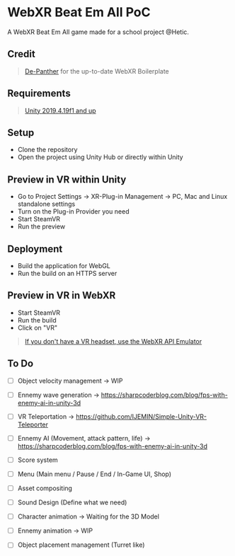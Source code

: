 WebXR Beat Em All PoC
===========

A WebXR Beat Em All game made for a school project @Hetic.

## Credit  

>[De-Panther](https://github.com/De-Panther/unity-webxr-export) for the up-to-date WebXR Boilerplate

## Requirements
>[Unity 2019.4.19f1 and up](https://unity3d.com/fr/unity/qa/lts-releases) 

## Setup
- Clone the repository
- Open the project using Unity Hub or directly within Unity

## Preview in VR within Unity
- Go to Project Settings -> XR-Plug-in Management -> PC, Mac and Linux standalone settings
- Turn on the Plug-in Provider you need
- Start SteamVR
- Run the preview

## Deployment
- Build the application for WebGL
- Run the build on an HTTPS server

## Preview in VR in WebXR
- Start SteamVR
- Run the build
- Click on "VR"
>[If you don't have a VR headset, use the WebXR API Emulator](https://chrome.google.com/webstore/detail/webxr-api-emulator/mjddjgeghkdijejnciaefnkjmkafnnje)

## To Do
- [ ] Object velocity management -> WIP
- [ ] Ennemy wave generation -> https://sharpcoderblog.com/blog/fps-with-enemy-ai-in-unity-3d
- [ ] VR Teleportation -> https://github.com/IJEMIN/Simple-Unity-VR-Teleporter
- [ ] Ennemy AI (Movement, attack pattern, life) -> https://sharpcoderblog.com/blog/fps-with-enemy-ai-in-unity-3d
- [ ] Score system 
- [ ] Menu (Main menu / Pause / End / In-Game UI, Shop)
- [ ] Asset compositing
- [ ] Sound Design (Define what we need)
- [ ] Character animation -> Waiting for the 3D Model
- [ ] Ennemy animation -> WIP
- [ ] Object placement management (Turret like)









